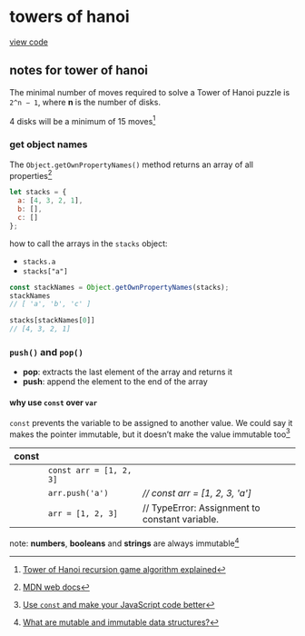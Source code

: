 # towers of hanoi

[view code](https://github.com/nntrn/dell-workbook/blob/gh-pages/13towers-of-hanoi-node/index.js)

## notes for tower of hanoi

The minimal number of moves required to solve a Tower of Hanoi puzzle is `2^n − 1`, where **n** is the number of disks.

4 disks will be a minimum of 15 moves[^source]

### get object names
The `Object.getOwnPropertyNames()` method returns an array of all properties[^object-names]

```js
let stacks = {
  a: [4, 3, 2, 1],
  b: [],
  c: []
};
```
how to call the arrays in the `stacks` object:
* `stacks.a`
* `stacks["a"]`

```js
const stackNames = Object.getOwnPropertyNames(stacks);
stackNames
// [ 'a', 'b', 'c' ]

stacks[stackNames[0]]
// [4, 3, 2, 1]
```

[^object-names]: [MDN web docs](https://developer.mozilla.org/en-US/docs/Web/JavaScript/Reference/Global_Objects/Object/getOwnPropertyNames)


### `push()` and `pop()`

* **pop**: extracts the last element of the array and returns it
* **push**: append the element to the end of the array

[^stacks]: https://javascript.info/array


#### why use `const` over `var`

`const` prevents the variable to be assigned to another value. We could say it makes the pointer immutable, but it doesn’t make the value immutable too[^medium]

const    |   |  | 
---------|-----------------------|----------|
|| `const arr = [1, 2, 3]` | 
|| `arr.push('a')`      | *// const arr = [1, 2, 3, 'a']*
|| `arr = [1, 2, 3]` | // TypeError: Assignment to constant variable.

 note: **numbers**, **booleans** and **strings** are always immutable[^immutable]

[^medium]: [Use `const` and make your JavaScript code better](https://medium.com/dailyjs/use-const-and-make-your-javascript-code-better-aac4f3786ca1)

[^immutable]: [What are mutable and immutable data structures?](https://benmccormick.org/2016/06/04/what-are-mutable-and-immutable-data-structures-2/)

[^source]: [Tower of Hanoi recursion game algorithm explained](https://www.hackerearth.com/blog/algorithms/tower-hanoi-recursion-game-algorithm-explained/)

